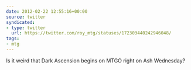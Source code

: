 ```yaml
---
date: 2012-02-22 12:55:16+00:00
source: twitter
syndicated:
- type: twitter
  url: https://twitter.com/roy_mtg/statuses/172303440242946048/
tags:
- mtg
---
```


Is it weird that Dark Ascension begins on MTGO right on Ash Wednesday?